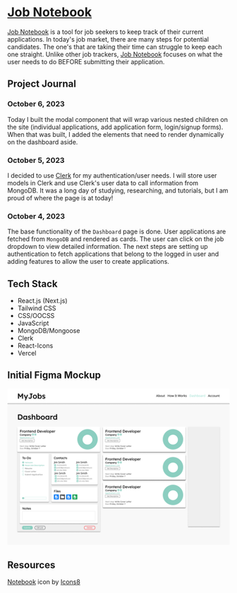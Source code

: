 # [Job Notebook](https://jobnotebook.vercel.app)

[Job Notebook](https://jobnotebook.vercel.app) is a tool for job seekers to keep track of their current applications. In today's job market, there are many steps for potential candidates. The one's that are taking their time can struggle to keep each one straight. Unlike other job trackers, [Job Notebook](https://jobnotebook.vercel.app) focuses on what the user needs to do BEFORE submitting their application.

## Project Journal

### October 6, 2023

  Today I built the modal component that will wrap various nested children on the site (individual applications, add application form, login/signup forms). When that was built, I added the elements that need to render dynamically on the dashboard aside.

### October 5, 2023

  I decided to use [Clerk](https://clerk.com) for my authentication/user needs. I will store user models in Clerk and use Clerk's user data to call information from MongoDB. It was a long day of studying, researching, and tutorials, but I am proud of where the page is at today!

### October 4, 2023

  The base functionality of the `Dashboard` page is done. User applications are fetched from `MongoDB` and rendered as cards. The user can click on the job dropdown to view detailed information. The next steps are setting up authentication to fetch applications that belong to the logged in user and adding features to allow the user to create applications.

## Tech Stack
- React.js (Next.js)
- Tailwind CSS
- CSS/OOCSS
- JavaScript
- MongoDB/Mongoose
- Clerk
- React-Icons
- Vercel

## Initial Figma Mockup

![Initial Mockup](./public/mockup.png)

## Resources

<a target="_blank" href="https://icons8.com/icon/95088/spiral-bound-booklet">Notebook</a> icon by <a target="_blank" href="https://icons8.com">Icons8</a>